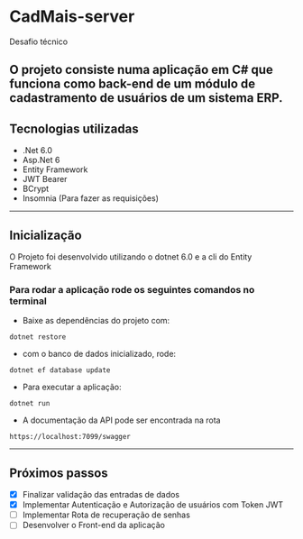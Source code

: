# CadMais-server
Desafio técnico

O projeto consiste numa aplicação em C# que funciona como back-end de um módulo de cadastramento de usuários de um sistema ERP.
---
## Tecnologias utilizadas
- .Net 6.0
- Asp.Net 6
- Entity Framework
- JWT Bearer
- BCrypt
- Insomnia (Para fazer as requisições)
---

## Inicialização 
O Projeto foi desenvolvido utilizando o dotnet 6.0 e a cli do Entity Framework
### Para rodar a aplicação rode os seguintes comandos no terminal
- Baixe as dependências do projeto com:
```
dotnet restore
```

- com o banco de dados inicializado, rode:
```
dotnet ef database update
```

- Para executar a aplicação:
```
dotnet run
```

- A documentação da API pode ser encontrada na rota
```
https://localhost:7099/swagger
```

---
## Próximos passos
- [x] Finalizar validação das entradas de dados
- [x] Implementar Autenticação e Autorização de usuários com Token JWT
- [ ] Implementar Rota de recuperação de senhas
- [ ] Desenvolver o Front-end da aplicação
